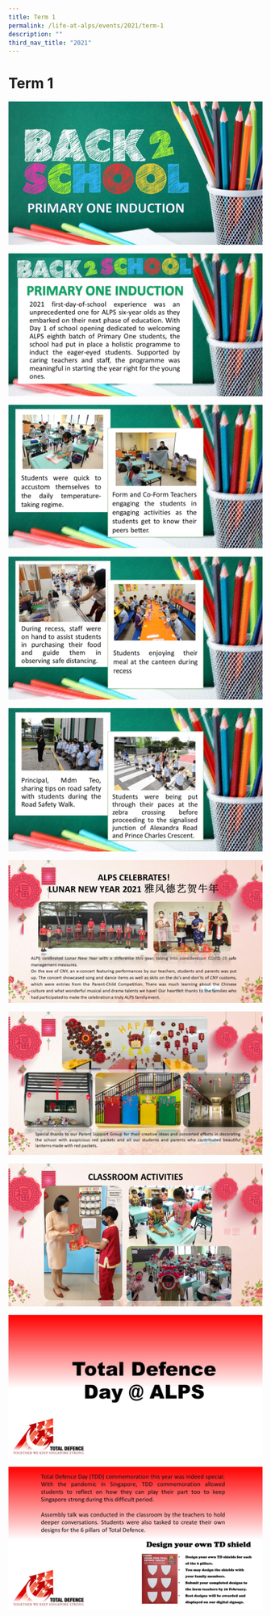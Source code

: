 ```yaml
---
title: Term 1
permalink: /life-at-alps/events/2021/term-1
description: ""
third_nav_title: "2021"
---
```

# **Term 1**

![](/images/p1%20Slide1.jpg)

![](/images/p1%20Slide2.jpg)

![](/images/p1%20Slide3.jpg)

![](/images/p1%20Slide4.jpg)

![](/images/p1%20Slide5.jpg)

![](/images/cny%20Slide1.jpg)

![](/images/cny%20Slide2.jpg)

![](/images/cny%20Slide3.jpg)

![](/images/tdd%20Slide1.jpg)

![](/images/tdd%20Slide2.jpg)

